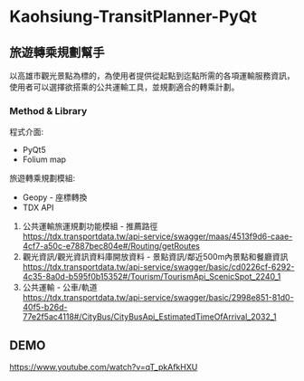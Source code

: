 # Kaohsiung-TransitPlanner-PyQt
## 旅遊轉乘規劃幫手
以高雄市觀光景點為標的，為使用者提供從起點到迄點所需的各項運輸服務資訊，使用者可以選擇欲搭乘的公共運輸工具，並規劃適合的轉乘計劃。
### Method & Library
程式介面:
* PyQt5
* Folium map

旅遊轉乘規劃模組:
* Geopy - 座標轉換
* TDX API
1. 公共運輸旅運規劃功能模組 - 推薦路徑  
   https://tdx.transportdata.tw/api-service/swagger/maas/4513f9d6-caae-4cf7-a50c-e7887bec804e#/Routing/getRoutes 
3. 觀光資訊/觀光資訊資料庫開放資料 - 景點資訊/鄰近500m內景點和餐廳資訊  
   https://tdx.transportdata.tw/api-service/swagger/basic/cd0226cf-6292-4c35-8a0d-b595f0b15352#/Tourism/TourismApi_ScenicSpot_2240_1
5. 公共運輸 - 公車/軌道  
   https://tdx.transportdata.tw/api-service/swagger/basic/2998e851-81d0-40f5-b26d-77e2f5ac4118#/CityBus/CityBusApi_EstimatedTimeOfArrival_2032_1
   
## DEMO  
https://www.youtube.com/watch?v=qT_pkAfkHXU
